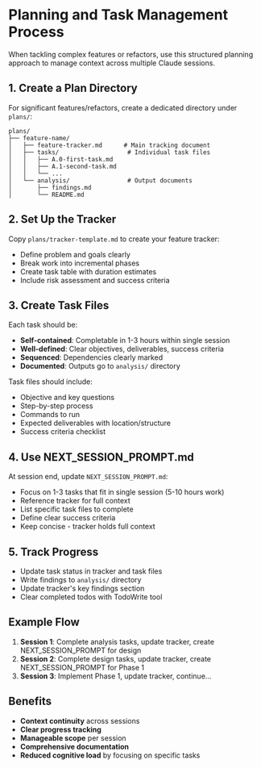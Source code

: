 # Planning and Task Management Process

When tackling complex features or refactors, use this structured planning approach to manage context across multiple Claude sessions.

## 1. Create a Plan Directory
For significant features/refactors, create a dedicated directory under `plans/`:
```
plans/
├── feature-name/
│   ├── feature-tracker.md      # Main tracking document
│   ├── tasks/                   # Individual task files
│   │   ├── A.0-first-task.md
│   │   ├── A.1-second-task.md
│   │   └── ...
│   └── analysis/                # Output documents
│       ├── findings.md
│       └── README.md
```

## 2. Set Up the Tracker
Copy `plans/tracker-template.md` to create your feature tracker:
- Define problem and goals clearly
- Break work into incremental phases
- Create task table with duration estimates
- Include risk assessment and success criteria

## 3. Create Task Files
Each task should be:
- **Self-contained**: Completable in 1-3 hours within single session
- **Well-defined**: Clear objectives, deliverables, success criteria
- **Sequenced**: Dependencies clearly marked
- **Documented**: Outputs go to `analysis/` directory

Task files should include:
- Objective and key questions
- Step-by-step process
- Commands to run
- Expected deliverables with location/structure
- Success criteria checklist

## 4. Use NEXT_SESSION_PROMPT.md
At session end, update `NEXT_SESSION_PROMPT.md`:
- Focus on 1-3 tasks that fit in single session (5-10 hours work)
- Reference tracker for full context
- List specific task files to complete
- Define clear success criteria
- Keep concise - tracker holds full context

## 5. Track Progress
- Update task status in tracker and task files
- Write findings to `analysis/` directory
- Update tracker's key findings section
- Clear completed todos with TodoWrite tool

## Example Flow
1. **Session 1**: Complete analysis tasks, update tracker, create NEXT_SESSION_PROMPT for design
2. **Session 2**: Complete design tasks, update tracker, create NEXT_SESSION_PROMPT for Phase 1
3. **Session 3**: Implement Phase 1, update tracker, continue...

## Benefits
- **Context continuity** across sessions
- **Clear progress tracking**
- **Manageable scope** per session
- **Comprehensive documentation**
- **Reduced cognitive load** by focusing on specific tasks